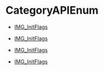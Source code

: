 # CategoryAPIEnum

<!-- DO NOT HAND-EDIT CATEGORY LISTS, THEY ARE AUTOGENERATED AND WILL BE OVERWRITTEN, BASED ON TAGS IN INDIVIDUAL PAGE FOOTERS. EDIT THOSE INSTEAD. -->
<!-- BEGIN CATEGORY LIST -->
- [IMG_InitFlags](IMG_InitFlags)
<!-- END CATEGORY LIST -->
- [IMG_InitFlags](IMG_InitFlags)
<!-- END CATEGORY LIST -->
- [IMG_InitFlags](IMG_InitFlags)
<!-- END CATEGORY LIST -->
- [IMG_InitFlags](IMG_InitFlags)
<!-- END CATEGORY LIST -->

